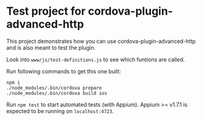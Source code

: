 # Test project for cordova-plugin-advanced-http

This project demonstrates how you can use cordova-plugin-advanced-http and is also meant to test the plugin.

Look into `www/js/test-definitions.js` to see which funtions are called.

Run following commands to get this one built:

```
npm i
./node_modules/.bin/cordova prepare
./node_modules/.bin/cordova build ios
```

Run `npm test` to start automated tests (with Appium). Appium >= v1.7.1 is expected to be running on `localhost:4723`.
